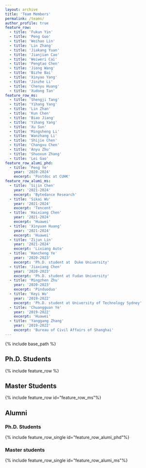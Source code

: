 ```yaml
---
layout: archive
title: 'Team Members'
permalink: /teams/
author_profile: true
feature_row:
  - title: 'Fukun Yin'
  - title: 'Peng Guo'
  - title: 'Weihao Lin'
  - title: 'Lin Zhang'
  - title: 'Jiakang Yuan'
  - title: 'Jianjian Cao'
  - title: 'Weiweri Cai'
  - title: 'Pengtao Chen'
  - title: 'Jiong Wang'
  - title: 'Bizhe Bai'
  - title: 'Xinyao Yang'
  - title: 'Jinzhe Li'
  - title: 'Chenyu Huang'
  - title: 'Xudong Tan'
feature_row_ms:
  - title: 'Shengji Tang'
  - title: 'Yihang Yang'
  - title: 'Lin Zhan'
  - title: 'Kun Chen'
  - title: 'Biao Jiang'
  - title: 'Yihang Yang'
  - title: 'Xu Sun'
  - title: 'Mingsheng Li'
  - title: 'Wanzhang Li'
  - title: 'Shijie Chen'
  - title: 'Changxu Chen'
  - title: 'Anyu Zhu'
  - title: 'Shuoxun Zhang'
  - title: 'Lei Gao'
feature_row_alumi_phd:
  - title: 'Peng Ye'
    year: '2020-2024'
    excerpt: 'Postdoc at CUHK'
feature_row_alumi_ms:
  - title: 'Sijin Chen'
    year: '2021-2024'
    excerpt: 'Bytedance Research'
  - title: 'Sikai Wu'
    year: '2021-2024'
    excerpt: 'Tencent'
  - title: 'Haixiang Chen'
    year: '2021-2024'
    excerpt: 'Huawei'
  - title: 'Xinyuan Huang'
    year: '2021-2024'
    excerpt: 'Huawei'
  - title: 'Zijun Lin'
    year: '2021-2024'
    excerpt: 'Lixiang Auto'
  - title: 'Hancheng Ye'
    year: '2020-2023'
    excerpt: 'Ph.D. student at  Duke University'
  - title: 'Jiaxiang Chen'
    year: '2020-2023'
    excerpt: 'Ph.D. student at Fudan University'
  - title: 'Mingzhen Zhu'
    year: '2020-2023'
    excerpt: 'Pinduoduo'
  - title: 'Keyi Wu'
    year: '2019-2022'
    excerpt: 'Ph.D. student at University of Technology Sydney'
  - title: 'Chuangguan Ye'
    year: '2019-2022'
    excerpt: 'Huawei'
  - title: 'Yanggang Zhang'
    year: '2019-2022'
    excerpt: 'Bureau of Civil Affairs of Shanghai'
---
```


{% include base_path %}

## Ph.D. Students

{% include feature_row %}

## Master Students

{% include feature_row id="feature_row_ms"%}

## Alumni

### Ph.D. Students

{% include feature_row_single id="feature_row_alumi_phd"%}

### Master students

{% include feature_row_single id="feature_row_alumi_ms"%}
